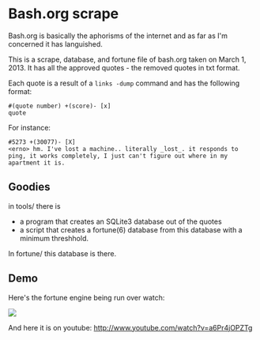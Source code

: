# Bash.org scrape

Bash.org is basically the aphorisms of the internet and as far as I'm concerned it has languished.

This is a scrape, database, and fortune file of bash.org taken on March 1, 2013.  It has all the approved quotes - the removed quotes in txt format.

Each quote is a result of a `links -dump` command and has the following format:

    #(quote number) +(score)- [x]
    quote

For instance:

    #5273 +(30077)- [X]
    <erno> hm. I've lost a machine.. literally _lost_. it responds to ping, it works completely, I just can't figure out where in my apartment it is.

## Goodies

in tools/ there is

 * a program that creates an SQLite3 database out of the quotes
 * a script that creates a fortune(6) database from this database with a minimum threshhold.

In fortune/ this database is there.

## Demo

Here's the fortune engine being run over watch:

<img src=http://i.imgur.com/XcU3mOH.gif>

And here it is on youtube: http://www.youtube.com/watch?v=a6Pr4jOPZTg
